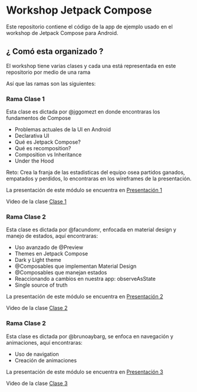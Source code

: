# Workshop Jetpack Compose
Este repositorio contiene el código de la app de ejemplo usado en el workshop de Jetpack Compose para Android.

## ¿ Comó esta organizado ?
El workshop tiene varias clases y cada una está representada en este repositorio por medio de una rama

Así que las ramas son las siguientes:

### Rama Clase 1
Esta clase es dictada por @jggomezt en donde encontraras los fundamentos de Compose

  - Problemas actuales de la UI en Android
  - Declarativa UI
  - Qué es Jetpack Compose?
  - Qué es recomposition?
  - Composition vs Inheritance
  - Under the Hood
  
Reto: Crea la franja de las estadisticas del equipo osea partidos ganados, empatados y perdidos, lo encontraras en los wireframes de la presentación.
  
La presentación de este módulo se encuentra en [Presentación 1](https://speakerdeck.com/jggomez/jetpack-compose-foundations)

Video de la clase [Clase 1](https://youtu.be/7_6_q7riG7Q)

### Rama Clase 2
Esta clase es dictada por @facundomr, enfocada en material design y manejo de estados, aquí encontraras:

  - Uso avanzado de @Preview
  - Themes en Jetpack Compose
  - Dark y Light theme
  - @Composables que implementan Material Design
  - @Composables que manejan estados
  - Reaccionando a cambios en nuestra app: observeAsState
  - Single source of truth

La presentación de este módulo se encuentra en [Presentación 2](https://speakerdeck.com/jggomez/workshop-jetpack-compose-class-2)

Video de la clase [Clase 2](https://youtu.be/0ZSbu6adcCg)

### Rama Clase 2
Esta clase es dictada por @brunoaybarg, se enfoca en navegación y animaciones, aquí encontraras:

  - Uso de navigation
  - Creación de animaciones

La presentación de este módulo se encuentra en [Presentación 3](https://speakerdeck.com/jggomez/workshop-jetpack-compose-class-2)

Video de la clase [Clase 3](https://youtu.be/0ZSbu6adcCg)
